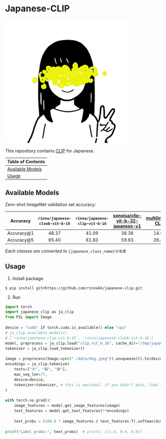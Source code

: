 # Japanese-CLIP
![rinna-icon](./data/rinna.png)

This repository contains [CLIP](https://arxiv.org/abs/2103.00020) for Japanese.


| Table of Contents |
|-|
| [Available Models](#Available-Models) |
| [Usage](#Usage) |



## Available Models

Zero-shot ImageNet validation set accuracy:

| Accuracy | `rinna/japanese-cloob-vit-b-16` | `rinna/japanese-clip-vit-b-16` | [sonoisa/clip-vit-b-32-japanese-v1](https://huggingface.co/sonoisa/clip-vit-b-32-japanese-v1) | [multilingual-CLIP](https://huggingface.co/sentence-transformers/clip-ViT-B-32-multilingual-v1) |
|:--------:|:--:|:---:|:---:|:---:|
| Accuracy@1 | 48.37 | 41.09 | 38.38 | 14.09 |
| Accuracy@5 | 65.40 | 61.83 | 59.93 | 26.43 |

*Each classes are converted to `{japanese_class_name}の写真`*
## Usage

1. Install package
```shell
$ pip install git+https://github.com/rinnakk/japanese-clip.git
```
2. Run
```python
import torch
import japanese_clip as ja_clip
from PIL import Image

device = "cuda" if torch.cuda.is_available() else "cpu"
# ja_clip.available_models()
# ['rinna/japanese-clip-vit-b-16', 'rinna/japanese-cloob-vit-b-16']
model, preprocess = ja_clip.load("clip_vit_b_16", cache_dir="/tmp/japanese_clip", device=device)
tokenizer = ja_clip.load_tokenizer()

image = preprocess(Image.open("./data/dog.jpeg")).unsqueeze(0).to(device)
encodings = ja_clip.tokenize(
    texts=["犬", "猫", "象"],
    max_seq_len=77,
    device=device,
    tokenizer=tokenizer, # this is optional. if you didn't pass, load tokenizer each time
)

with torch.no_grad():
    image_features = model.get_image_features(image)
    text_features = model.get_text_features(**encodings)
    
    text_probs = (100.0 * image_features @ text_features.T).softmax(dim=-1)

print("Label probs:", text_probs)  # prints: [[1.0, 0.0, 0.0]]
```
